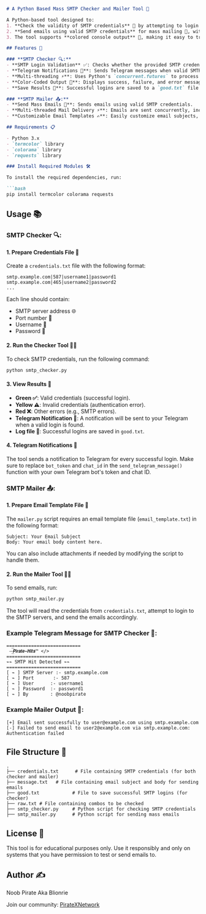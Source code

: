 ```markdown
# A Python Based Mass SMTP Checker and Mailer Tool 📨

A Python-based tool designed to:
1. **Check the validity of SMTP credentials** 🔐 by attempting to login and sending Telegram notifications for successful logins 📲.
2. **Send emails using valid SMTP credentials** for mass mailing 📧, with support for multi-threading for fast delivery ⚡.
3. The tool supports **colored console output** 🎨, making it easy to track the results of login attempts and mailer status.

## Features 🌟

### **SMTP Checker 🔍:**
- **SMTP Login Validation** ✅: Checks whether the provided SMTP credentials are valid.
- **Telegram Notifications 📲**: Sends Telegram messages when valid SMTP logins are detected.
- **Multi-threading ⚡**: Uses Python's `concurrent.futures` to process multiple credentials concurrently.
- **Color-Coded Output 🎨**: Displays success, failure, and error messages in different colors in the console.
- **Save Results 💾**: Successful logins are saved to a `good.txt` file.

### **SMTP Mailer 📤:**
- **Send Mass Emails 📧**: Sends emails using valid SMTP credentials.
- **Multi-threaded Mail Delivery ⚡**: Emails are sent concurrently, increasing speed and efficiency.
- **Customizable Email Templates ✍️**: Easily customize email subjects, body content, and attachments.

## Requirements 📋

- Python 3.x
- `termcolor` library
- `colorama` library
- `requests` library

### Install Required Modules 🛠️

To install the required dependencies, run:

```bash
pip install termcolor colorama requests
```

## Usage 📚

### **SMTP Checker 🔍:**

#### 1. **Prepare Credentials File 📄**
Create a `credentials.txt` file with the following format:

```
smtp.example.com|587|username1|password1
smtp.example.com|465|username2|password2
...
```

Each line should contain:
- SMTP server address 🌐
- Port number 🔢
- Username 👤
- Password 🔑

#### 2. **Run the Checker Tool 🏃‍♂️**
To check SMTP credentials, run the following command:

```bash
python smtp_checker.py
```

#### 3. **View Results 👀**
- **Green ✅**: Valid credentials (successful login).
- **Yellow ⚠️**: Invalid credentials (authentication error).
- **Red ❌**: Other errors (e.g., SMTP errors).
- **Telegram Notification 📲**: A notification will be sent to your Telegram when a valid login is found.
- **Log file 💾**: Successful logins are saved in `good.txt`.

#### 4. **Telegram Notifications 📲**
The tool sends a notification to Telegram for every successful login. Make sure to replace `bot_token` and `chat_id` in the `send_telegram_message()` function with your own Telegram bot's token and chat ID.

### **SMTP Mailer 📤:**

#### 1. **Prepare Email Template File 📄**
The `mailer.py` script requires an email template file (`email_template.txt`) in the following format:

```
Subject: Your Email Subject
Body: Your email body content here.
```

You can also include attachments if needed by modifying the script to handle them.

#### 2. **Run the Mailer Tool 🏃‍♂️**
To send emails, run:

```bash
python smtp_mailer.py
```

The tool will read the credentials from `credentials.txt`, attempt to login to the SMTP servers, and send the emails accordingly.

### **Example Telegram Message for SMTP Checker 📲:**
```
===========================
⁪⁬⁮⁮⁮⁮ ‌⏤͟͞⁪⁬⁮⁮⁮⁮𝙋𝙞𝙧𝙖𝙩𝙚⌁𝙃𝙞𝙩𝙨™ </> 
===========================
⌁⌁ SMTP Hit Detected ⌁⌁
===========================
[ ⌁ ] SMTP Server :- smtp.example.com
[ ⌁ ] Port       :- 587
[ ⌁ ] User      :- username1
[ ⌁ ] Password  :- password1
[ ⌁ ] By        : @noobpirate
```

### **Example Mailer Output 📧:**
```
[+] Email sent successfully to user@example.com using smtp.example.com
[-] Failed to send email to user2@example.com via smtp.example.com: Authentication failed
```

## File Structure 📂

```
.
├── credentials.txt      # File containing SMTP credentials (for both checker and mailer)
├── message.txt   # File containing email subject and body for sending emails
├── good.txt            # File to save successful SMTP logins (for checker)
├── raw.txt # File containing combos to be checked
├── smtp_checker.py     # Python script for checking SMTP credentials
├── smtp_mailer.py      # Python script for sending mass emails
```

## License 📜

This tool is for educational purposes only. Use it responsibly and only on systems that you have permission to test or send emails to.

## Author ✍️

Noob Pirate Aka Blionrie

Join our community: [PirateXNetwork](https://t.me/piratexnetwork)
```
